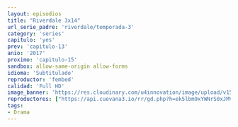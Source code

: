 ```yaml
---
layout: episodios
title: "Riverdale 3x14"
url_serie_padre: 'riverdale/temporada-3'
category: 'series'
capitulo: 'yes'
prev: 'capitulo-13'
anio: '2017'
proximo: 'capitulo-15'
sandbox: allow-same-origin allow-forms
idioma: 'Subtitulado'
reproductor: 'fembed'
calidad: 'Full HD'
image_banner: 'https://res.cloudinary.com/u4innovation/image/upload/v1565152608/maxresdefault-min_vy9nnj.jpg'
reproductores: ["https://api.cuevana3.io/rr/gd.php?h=ek5lbm9xYWNrS0xJMVp5b21KREk0dFBLbjVkaHhkRGdrOG1jbnBpUnhhS1ZsNFdxbkxtcHk3YkhoSkdxejVtLzFyTm5tb2JIeGV6ZWxaOThnNWUzdjc2U3FadVkyUT09"]
tags:
- Drama
---
```











